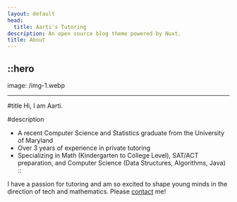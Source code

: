 ```yaml
---
layout: default
head:
  title: Aarti's Tutoring
description: An open source blog theme powered by Nuxt.
title: About
---
```


::hero
---
image: /img-1.webp

---
#title
Hi, I am Aarti.

#description
- A recent Computer Science and Statistics graduate from the University of Maryland
- Over 3 years of experience in private tutoring
- Specializing in Math (Kindergarten to College Level), SAT/ACT preparation, and Computer Science (Data Structures, Algorithms, Java)
::

I have a passion for tutoring and am so excited to shape young minds in the direction of tech and mathematics. Please [contact](https://alpine-gamma-three.vercel.app/contact) me!

